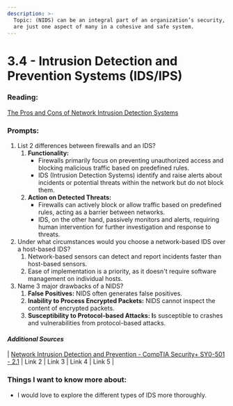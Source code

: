 ```yaml
---
description: >-
  Topic: (NIDS) can be an integral part of an organization’s security, but they
  are just one aspect of many in a cohesive and safe system.
---
```


# 3.4 - Intrusion Detection and Prevention Systems (IDS/IPS)

### Reading:

[The Pros and Cons of Network Intrusion Detection Systems](https://blog.rapid7.com/2017/01/11/the-pros-cons-of-intrusion-detection-systems/)

### Prompts:

1. List 2 differences between firewalls and an IDS?
   1. **Functionality:**
      * Firewalls primarily focus on preventing unauthorized access and blocking malicious traffic based on predefined rules.
      * IDS (Intrusion Detection Systems) identify and raise alerts about incidents or potential threats within the network but do not block them.
   2. **Action on Detected Threats:**
      * Firewalls can actively block or allow traffic based on predefined rules, acting as a barrier between networks.
      * IDS, on the other hand, passively monitors and alerts, requiring human intervention for further investigation and response to threats.
2. Under what circumstances would you choose a network-based IDS over a host-based IDS?
   1. Network-based sensors can detect and report incidents faster than host-based sensors.
   2. Ease of implementation is a priority, as it doesn't require software management on individual hosts.
3. Name 3 major drawbacks of a NIDS?
   1. **False Positives:** NIDS often generates false positives.
   2. **Inability to Process Encrypted Packets:** NIDS cannot inspect the content of encrypted packets.
   3. **Susceptibility to Protocol-based Attacks: I**s susceptible to crashes and vulnerabilities from protocol-based attacks.

#### _Additional Sources_

\| [Network Intrusion Detection and Prevention - CompTIA Security+ SY0-501 - 2.1](https://www.youtube.com/watch?v=hEgWPWIuq\_s\&ab\_channel=ProfessorMesser) | Link 2 | Link 3 | Link 4 | Link 5 |

### Things I want to know more about:

* I would love to explore the different types of IDS more thoroughly.
